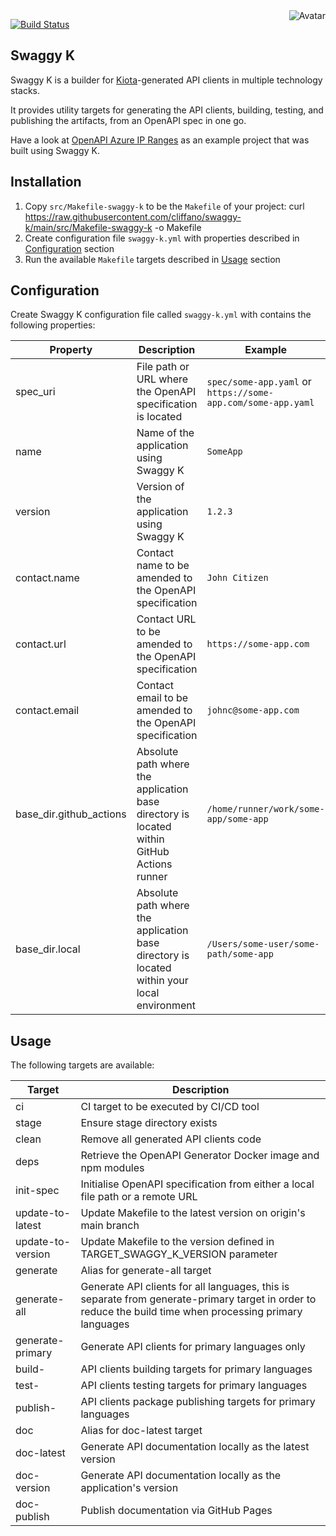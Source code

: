 <img align="right" src="https://raw.github.com/cliffano/swaggy-k/master/avatar.jpg" alt="Avatar"/>

[![Build Status](https://github.com/cliffano/swaggy-k/actions/workflows/ci-workflow.yaml/badge.svg)](https://github.com/cliffano/swaggy-k/actions/workflows/ci-workflow.yaml)
<br/>

Swaggy K
--------

Swaggy K is a builder for [Kiota](https://learn.microsoft.com/en-us/openapi/kiota/overview)-generated API clients in multiple technology stacks.

It provides utility targets for generating the API clients, building, testing, and publishing the artifacts, from an OpenAPI spec in one go.

Have a look at [OpenAPI Azure IP Ranges](https://github.com/cliffano/openapi-azureipranges) as an example project that was built using Swaggy K.

Installation
------------

1. Copy `src/Makefile-swaggy-k` to be the `Makefile` of your project:
    curl https://raw.githubusercontent.com/cliffano/swaggy-k/main/src/Makefile-swaggy-k -o Makefile
2. Create configuration file `swaggy-k.yml` with properties described in [Configuration](#configuration) section
3. Run the available `Makefile` targets described in [Usage](#usage) section

Configuration
-------------

Create Swaggy K configuration file called `swaggy-k.yml` with contains the following properties:

| Property | Description | Example |
|----------|-------------|---------|
| spec_uri | File path or URL where the OpenAPI specification is located | `spec/some-app.yaml` or `https://some-app.com/some-app.yaml` |
| name | Name of the application using Swaggy K | `SomeApp` |
| version | Version of the application using Swaggy K | `1.2.3` |
| contact.name | Contact name to be amended to the OpenAPI specification | `John Citizen` |
| contact.url | Contact URL to be amended to the OpenAPI specification | `https://some-app.com` |
| contact.email | Contact email to be amended to the OpenAPI specification | `johnc@some-app.com` |
| base_dir.github_actions | Absolute path where the application base directory is located within GitHub Actions runner | `/home/runner/work/some-app/some-app` |
| base_dir.local | Absolute path where the application base directory is located within your local environment | `/Users/some-user/some-path/some-app` |

Usage
-----

The following targets are available:

| Target | Description |
|--------|-------------|
| ci | CI target to be executed by CI/CD tool |
| stage | Ensure stage directory exists |
| clean | Remove all generated API clients code |
| deps | Retrieve the OpenAPI Generator Docker image and npm modules |
| init-spec | Initialise OpenAPI specification from either a local file path or a remote URL |
| update-to-latest | Update Makefile to the latest version on origin's main branch |
| update-to-version | Update Makefile to the version defined in TARGET_SWAGGY_K_VERSION parameter |
| generate | Alias for generate-all target |
| generate-all | Generate API clients for all languages, this is separate from generate-primary target in order to reduce the build time when processing primary languages |
| generate-primary | Generate API clients for primary languages only |
| build-<lang> | API clients building targets for primary languages |
| test-<lang> | API clients testing targets for primary languages |
| publish-<lang> | API clients package publishing targets for primary languages |
| doc | Alias for doc-latest target |
| doc-latest | Generate API documentation locally as the latest version |
| doc-version | Generate API documentation locally as the application's version |
| doc-publish | Publish documentation via GitHub Pages |
